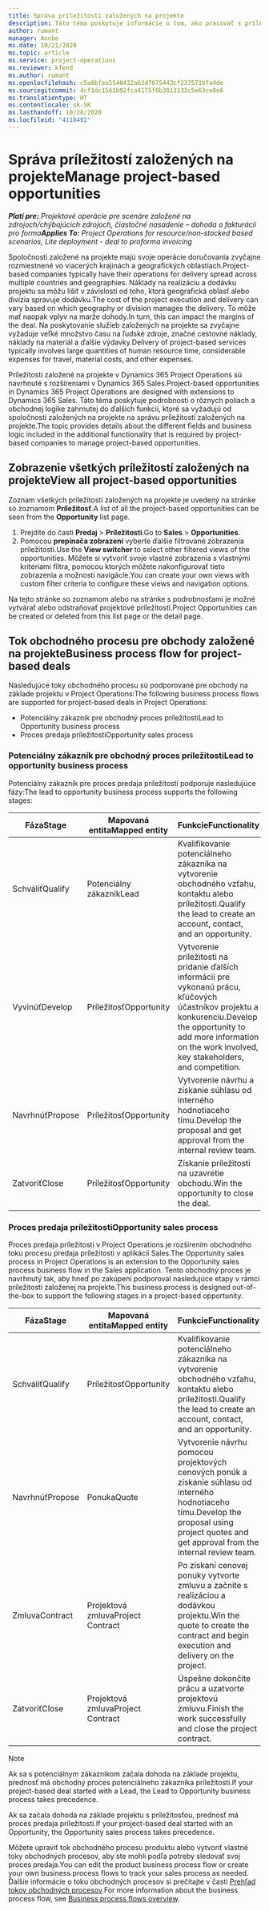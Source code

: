 ```yaml
---
title: Správa príležitostí založených na projekte
description: Táto téma poskytuje informácie o tom, ako pracovať s príležitosťami súvisiacimi s projektmi.
author: rumant
manager: Annbe
ms.date: 10/21/2020
ms.topic: article
ms.service: project-operations
ms.reviewer: kfend
ms.author: rumant
ms.openlocfilehash: c5a8bfea5540432a62d7075443cf237571bfa4de
ms.sourcegitcommit: 4cf1dc1561b92fca4175f0b3813133c5e63ce8e6
ms.translationtype: HT
ms.contentlocale: sk-SK
ms.lasthandoff: 10/28/2020
ms.locfileid: "4118492"
---
```

# <a name="manage-project-based-opportunities"></a><span data-ttu-id="b3c64-103">Správa príležitostí založených na projekte</span><span class="sxs-lookup"><span data-stu-id="b3c64-103">Manage project-based opportunities</span></span>

<span data-ttu-id="b3c64-104">_**Platí pre:** Projektové operácie pre scenáre založené na zdrojoch/chýbajúcich zdrojoch, čiastočné nasadenie – dohoda o fakturácii pro forma_</span><span class="sxs-lookup"><span data-stu-id="b3c64-104">_**Applies To:** Project Operations for resource/non-stocked based scenarios, Lite deployment - deal to proforma invoicing_</span></span>

<span data-ttu-id="b3c64-105">Spoločnosti založené na projekte majú svoje operácie doručovania zvyčajne rozmiestnené vo viacerých krajinách a geografických oblastiach.</span><span class="sxs-lookup"><span data-stu-id="b3c64-105">Project-based companies typically have their operations for delivery spread across multiple countries and geographies.</span></span> <span data-ttu-id="b3c64-106">Náklady na realizáciu a dodávku projektu sa môžu líšiť v závislosti od toho, ktorá geografická oblasť alebo divízia spravuje dodávku.</span><span class="sxs-lookup"><span data-stu-id="b3c64-106">The cost of the project execution and delivery can vary  based on which geography or division manages the delivery.</span></span> <span data-ttu-id="b3c64-107">To môže mať naopak vplyv na marže dohody.</span><span class="sxs-lookup"><span data-stu-id="b3c64-107">In turn, this can impact the margins of the deal.</span></span> <span data-ttu-id="b3c64-108">Na poskytovanie služieb založených na projekte sa zvyčajne vyžaduje veľké množstvo času na ľudské zdroje, značné cestovné náklady, náklady na materiál a ďalšie výdavky.</span><span class="sxs-lookup"><span data-stu-id="b3c64-108">Delivery of project-based services typically involves large quantities of human resource time, considerable expenses for travel, material costs, and other expenses.</span></span>

<span data-ttu-id="b3c64-109">Príležitosti založené na projekte v Dynamics 365 Project Operations sú navrhnuté s rozšíreniami v Dynamics 365 Sales.</span><span class="sxs-lookup"><span data-stu-id="b3c64-109">Project-based opportunities in Dynamics 365 Project Operations are designed with extensions to Dynamics 365 Sales.</span></span> <span data-ttu-id="b3c64-110">Táto téma poskytuje podrobnosti o rôznych poliach a obchodnej logike zahrnutej do ďalších funkcií, ktoré sa vyžadujú od spoločností založených na projekte na správu príležitostí založených na projekte.</span><span class="sxs-lookup"><span data-stu-id="b3c64-110">The topic provides details about the different fields and business logic included in the additional functionality that is required by project-based companies to manage project-based opportunities.</span></span>

## <a name="view-all-project-based-opportunities"></a><span data-ttu-id="b3c64-111">Zobrazenie všetkých príležitostí založených na projekte</span><span class="sxs-lookup"><span data-stu-id="b3c64-111">View all project-based opportunities</span></span>

<span data-ttu-id="b3c64-112">Zoznam všetkých príležitostí založených na projekte je uvedený na stránke so zoznamom **Príležitosť**.</span><span class="sxs-lookup"><span data-stu-id="b3c64-112">A list of all the project-based opportunities can be seen from the **Opportunity** list page.</span></span> 

1. <span data-ttu-id="b3c64-113">Prejdite do časti **Predaj** > **Príležitosti**.</span><span class="sxs-lookup"><span data-stu-id="b3c64-113">Go to **Sales** > **Opportunities**.</span></span>
2. <span data-ttu-id="b3c64-114">Pomocou **prepínača zobrazení** vyberte ďalšie filtrované zobrazenia príležitostí.</span><span class="sxs-lookup"><span data-stu-id="b3c64-114">Use the **View switcher** to select other filtered views of the opportunities.</span></span> <span data-ttu-id="b3c64-115">Môžete si vytvoriť svoje vlastné zobrazenia s vlastnými kritériami filtra, pomocou ktorých môžete nakonfigurovať tieto zobrazenia a možnosti navigácie.</span><span class="sxs-lookup"><span data-stu-id="b3c64-115">You can create your own views with custom filter criteria to configure these views and navigation options.</span></span>

<span data-ttu-id="b3c64-116">Na tejto stránke so zoznamom alebo na stránke s podrobnosťami je možné vytvárať alebo odstraňovať projektové príležitosti.</span><span class="sxs-lookup"><span data-stu-id="b3c64-116">Project Opportunities can be created or deleted from this list page or the detail page.</span></span>

## <a name="business-process-flow-for-project-based-deals"></a><span data-ttu-id="b3c64-117">Tok obchodného procesu pre obchody založené na projekte</span><span class="sxs-lookup"><span data-stu-id="b3c64-117">Business process flow for project-based deals</span></span>

<span data-ttu-id="b3c64-118">Nasledujúce toky obchodného procesu sú podporované pre obchody na základe projektu v Project Operations:</span><span class="sxs-lookup"><span data-stu-id="b3c64-118">The following business process flows are supported for project-based deals in Project Operations:</span></span>

- <span data-ttu-id="b3c64-119">Potenciálny zákazník pre obchodný proces príležitosti</span><span class="sxs-lookup"><span data-stu-id="b3c64-119">Lead to Opportunity business process</span></span>
- <span data-ttu-id="b3c64-120">Proces predaja príležitosti</span><span class="sxs-lookup"><span data-stu-id="b3c64-120">Opportunity sales process</span></span>

### <a name="lead-to-opportunity-business-process"></a><span data-ttu-id="b3c64-121">Potenciálny zákazník pre obchodný proces príležitosti</span><span class="sxs-lookup"><span data-stu-id="b3c64-121">Lead to opportunity business process</span></span> 
<span data-ttu-id="b3c64-122">Potenciálny zákazník pre proces predaja príležitostí podporuje nasledujúce fázy:</span><span class="sxs-lookup"><span data-stu-id="b3c64-122">The lead to opportunity business process supports the following stages:</span></span>

| <span data-ttu-id="b3c64-123">Fáza</span><span class="sxs-lookup"><span data-stu-id="b3c64-123">Stage</span></span> | <span data-ttu-id="b3c64-124">Mapovaná entita</span><span class="sxs-lookup"><span data-stu-id="b3c64-124">Mapped entity</span></span> | <span data-ttu-id="b3c64-125">Funkcie</span><span class="sxs-lookup"><span data-stu-id="b3c64-125">Functionality</span></span> |
| --- | --- | --- |
| <span data-ttu-id="b3c64-126">Schváliť</span><span class="sxs-lookup"><span data-stu-id="b3c64-126">Qualify</span></span> | <span data-ttu-id="b3c64-127">Potenciálny zákazník</span><span class="sxs-lookup"><span data-stu-id="b3c64-127">Lead</span></span> | <span data-ttu-id="b3c64-128">Kvalifikovanie potenciálneho zákazníka na vytvorenie obchodného vzťahu, kontaktu alebo príležitosti.</span><span class="sxs-lookup"><span data-stu-id="b3c64-128">Qualify the lead to create an account, contact, and an opportunity.</span></span> |
| <span data-ttu-id="b3c64-129">Vyvinúť</span><span class="sxs-lookup"><span data-stu-id="b3c64-129">Develop</span></span> | <span data-ttu-id="b3c64-130">Príležitosť</span><span class="sxs-lookup"><span data-stu-id="b3c64-130">Opportunity</span></span> | <span data-ttu-id="b3c64-131">Vytvorenie príležitosti na pridanie ďalších informácií pre vykonanú prácu, kľúčových účastníkov projektu a konkurenciu.</span><span class="sxs-lookup"><span data-stu-id="b3c64-131">Develop the opportunity to add more information on the work involved, key stakeholders, and competition.</span></span> |
| <span data-ttu-id="b3c64-132">Navrhnúť</span><span class="sxs-lookup"><span data-stu-id="b3c64-132">Propose</span></span> | <span data-ttu-id="b3c64-133">Príležitosť</span><span class="sxs-lookup"><span data-stu-id="b3c64-133">Opportunity</span></span> | <span data-ttu-id="b3c64-134">Vytvorenie návrhu a získanie súhlasu od interného hodnotiaceho tímu.</span><span class="sxs-lookup"><span data-stu-id="b3c64-134">Develop the proposal and get approval from the internal review team.</span></span> |
| <span data-ttu-id="b3c64-135">Zatvoriť</span><span class="sxs-lookup"><span data-stu-id="b3c64-135">Close</span></span> | <span data-ttu-id="b3c64-136">Príležitosť</span><span class="sxs-lookup"><span data-stu-id="b3c64-136">Opportunity</span></span> | <span data-ttu-id="b3c64-137">Získanie príležitosti na uzavretie obchodu.</span><span class="sxs-lookup"><span data-stu-id="b3c64-137">Win the opportunity to close the deal.</span></span> |

### <a name="opportunity-sales-process"></a><span data-ttu-id="b3c64-138">Proces predaja príležitosti</span><span class="sxs-lookup"><span data-stu-id="b3c64-138">Opportunity sales process</span></span>
<span data-ttu-id="b3c64-139">Proces predaja príležitosti v Project Operations je rozšírením obchodného toku procesu predaja príležitosti v aplikácii Sales.</span><span class="sxs-lookup"><span data-stu-id="b3c64-139">The Opportunity sales process in Project Operations is an extension to the Opportunity sales process business flow in the Sales application.</span></span> <span data-ttu-id="b3c64-140">Tento obchodný proces je navrhnutý tak, aby hneď po zakúpení podporoval nasledujúce etapy v rámci príležitosti založenej na projekte.</span><span class="sxs-lookup"><span data-stu-id="b3c64-140">This business process is designed out-of-the-box to support the following stages in a project-based opportunity.</span></span>

| <span data-ttu-id="b3c64-141">Fáza</span><span class="sxs-lookup"><span data-stu-id="b3c64-141">Stage</span></span> | <span data-ttu-id="b3c64-142">Mapovaná entita</span><span class="sxs-lookup"><span data-stu-id="b3c64-142">Mapped entity</span></span> | <span data-ttu-id="b3c64-143">Funkcie</span><span class="sxs-lookup"><span data-stu-id="b3c64-143">Functionality</span></span> |
| --- | --- | --- |
| <span data-ttu-id="b3c64-144">Schváliť</span><span class="sxs-lookup"><span data-stu-id="b3c64-144">Qualify</span></span> | <span data-ttu-id="b3c64-145">Príležitosť</span><span class="sxs-lookup"><span data-stu-id="b3c64-145">Opportunity</span></span> | <span data-ttu-id="b3c64-146">Kvalifikovanie potenciálneho zákazníka na vytvorenie obchodného vzťahu, kontaktu alebo príležitosti.</span><span class="sxs-lookup"><span data-stu-id="b3c64-146">Qualify the lead to create an account, contact, and an opportunity.</span></span> |
| <span data-ttu-id="b3c64-147">Navrhnúť</span><span class="sxs-lookup"><span data-stu-id="b3c64-147">Propose</span></span> | <span data-ttu-id="b3c64-148">Ponuka</span><span class="sxs-lookup"><span data-stu-id="b3c64-148">Quote</span></span> | <span data-ttu-id="b3c64-149">Vytvorenie návrhu pomocou projektových cenových ponúk a získanie súhlasu od interného hodnotiaceho tímu.</span><span class="sxs-lookup"><span data-stu-id="b3c64-149">Develop the proposal using project quotes and get approval from the internal review team.</span></span> |
| <span data-ttu-id="b3c64-150">Zmluva</span><span class="sxs-lookup"><span data-stu-id="b3c64-150">Contract</span></span> | <span data-ttu-id="b3c64-151">Projektová zmluva</span><span class="sxs-lookup"><span data-stu-id="b3c64-151">Project Contract</span></span> | <span data-ttu-id="b3c64-152">Po získaní cenovej ponuky vytvorte zmluvu a začnite s realizáciou a dodávkou projektu.</span><span class="sxs-lookup"><span data-stu-id="b3c64-152">Win the quote to create the contract and begin execution and delivery on the project.</span></span> |
| <span data-ttu-id="b3c64-153">Zatvoriť</span><span class="sxs-lookup"><span data-stu-id="b3c64-153">Close</span></span> | <span data-ttu-id="b3c64-154">Projektová zmluva</span><span class="sxs-lookup"><span data-stu-id="b3c64-154">Project Contract</span></span> | <span data-ttu-id="b3c64-155">Úspešne dokončite prácu a uzatvorte projektovú zmluvu.</span><span class="sxs-lookup"><span data-stu-id="b3c64-155">Finish the work successfully and close the project contract.</span></span> |

> [!NOTE]
> <span data-ttu-id="b3c64-156">Ak sa s potenciálnym zákazníkom začala dohoda na základe projektu, prednosť má obchodný proces potenciálneho zákazníka príležitosti.</span><span class="sxs-lookup"><span data-stu-id="b3c64-156">If your project-based deal started with a Lead, the Lead to Opportunity business process takes precedence.</span></span>
>
> <span data-ttu-id="b3c64-157">Ak sa začala dohoda na základe projektu s príležitosťou, prednosť má proces predaja príležitosti.</span><span class="sxs-lookup"><span data-stu-id="b3c64-157">If your project-based deal started with an Opportunity, the Opportunity sales process takes precedence.</span></span>

<span data-ttu-id="b3c64-158">Môžete upraviť tok obchodného procesu produktu alebo vytvoriť vlastné toky obchodných procesov, aby ste mohli podľa potreby sledovať svoj proces predaja.</span><span class="sxs-lookup"><span data-stu-id="b3c64-158">You can edit the product business process flow or create your own business process flows to track your sales process as needed.</span></span> <span data-ttu-id="b3c64-159">Ďalšie informácie o toku obchodných procesov si prečítajte v časti [Prehľad tokov obchodných procesov](https://docs.microsoft.com/dynamics365/customerengagement/on-premises/customize/business-process-flows-overview).</span><span class="sxs-lookup"><span data-stu-id="b3c64-159">For more information about the business process flow, see [Business process flows overview](https://docs.microsoft.com/dynamics365/customerengagement/on-premises/customize/business-process-flows-overview).</span></span>
